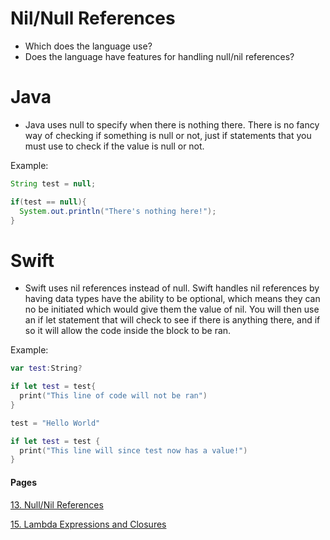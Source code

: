 # Nil/Null References
- Which does the language use?
- Does the language have features for handling null/nil references?

# Java
- Java uses null to specify when there is nothing there. There is no fancy way of checking if something is null or not, just if statements that you must use to check if the value is null or not.

Example:

```java
String test = null;

if(test == null){
  System.out.println("There's nothing here!");
}
```

# Swift
- Swift uses nil references instead of null. Swift handles nil references by having data types have the ability to be optional, which means they can no be initiated which would give them the value of nil. You will then use an if let statement that will check to see if there is anything there, and if so it will allow the code inside the block to be ran.

Example:

```swift
var test:String?

if let test = test{
  print("This line of code will not be ran")
}

test = "Hello World"

if let test = test {
  print("This line will since test now has a value!")
}
```

#### Pages

[13. Null/Nil References](NullReferences.md)

[15. Lambda Expressions and Closures](LambdasAndClosures.md)
